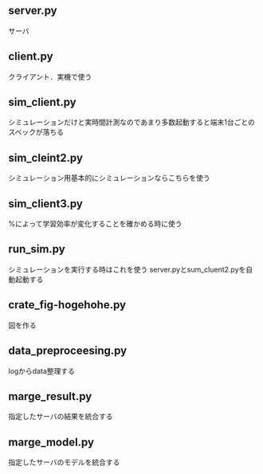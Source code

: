 ## server.py

サーバ

## client.py

クライアント．実機で使う

## sim_client.py

シミュレーションだけと実時間計測なのであまり多数起動すると端末1台ごとのスペックが落ちる

## sim_cleint2.py

シミュレーション用基本的にシミュレーションならこちらを使う

## sim_client3.py

%によって学習効率が変化することを確かめる時に使う


## run_sim.py

シミュレーションを実行する時はこれを使う
server.pyとsum_cluent2.pyを自動起動する


## crate_fig-hogehohe.py

図を作る


## data_preproceesing.py

logからdata整理する


## marge_result.py

指定したサーバの結果を統合する

## marge_model.py

指定したサーバのモデルを統合する

